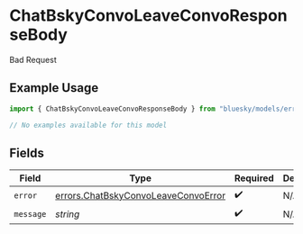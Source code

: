 # ChatBskyConvoLeaveConvoResponseBody

Bad Request

## Example Usage

```typescript
import { ChatBskyConvoLeaveConvoResponseBody } from "bluesky/models/errors";

// No examples available for this model
```

## Fields

| Field                                                                                      | Type                                                                                       | Required                                                                                   | Description                                                                                |
| ------------------------------------------------------------------------------------------ | ------------------------------------------------------------------------------------------ | ------------------------------------------------------------------------------------------ | ------------------------------------------------------------------------------------------ |
| `error`                                                                                    | [errors.ChatBskyConvoLeaveConvoError](../../models/errors/chatbskyconvoleaveconvoerror.md) | :heavy_check_mark:                                                                         | N/A                                                                                        |
| `message`                                                                                  | *string*                                                                                   | :heavy_check_mark:                                                                         | N/A                                                                                        |